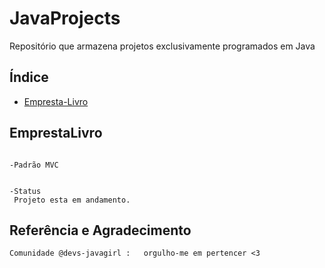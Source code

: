 # JavaProjects
Repositório que armazena projetos exclusivamente programados em Java

## Índice
   * [Empresta-Livro](#EmprestaLivro)
    
## EmprestaLivro

```

-Padrão MVC


-Status
 Projeto esta em andamento.

```
## Referência e Agradecimento
```
Comunidade @devs-javagirl :   orgulho-me em pertencer <3
